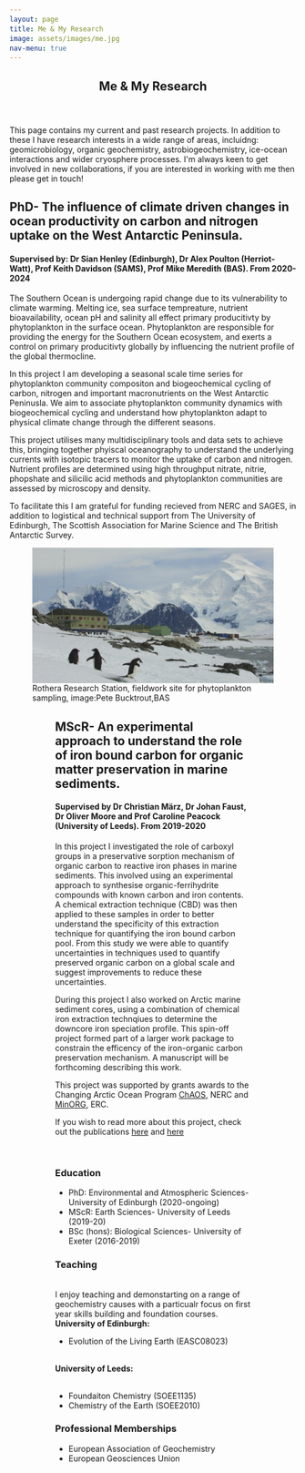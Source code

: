 ```yaml
---
layout: page
title: Me & My Research
image: assets/images/me.jpg
nav-menu: true
---
```

<!-- One -->
<section id="one">
	<div class="inner">
		<header class="major">
			<h1>Me & My Research </h1>
		</header>
<p>This page contains my current and past research projects. In addition to these I have research interests in a wide range of areas, incluidng: geomicrobiology, organic geochemistry, astrobiogeochemistry, ice-ocean interactions and wider cryosphere processes. I'm always keen to get involved in new collaborations, if you are interested in working with me then please get in touch!</p>
<h2>PhD- The influence of climate driven changes in ocean productivity on carbon and nitrogen uptake on the West Antarctic Peninsula.&nbsp;</h2>
<h4>Supervised by:&nbsp;Dr Sian Henley (Edinburgh), Dr Alex Poulton (Herriot-Watt), Prof Keith Davidson (SAMS), Prof Mike Meredith (BAS). From 2020-2024</h4>
<p>The Southern Ocean is undergoing rapid change due to its vulnerability to climate warming. Melting ice, sea surface tempreature, nutrient bioavailability, ocean pH and salinity all effect primary producitivty by phytoplankton in the surface ocean. Phytoplankton are responsible for providing the energy for the Southern Ocean ecosystem, and exerts a control on primary producitivty globally by influencing the nutrient profile of the global thermocline.&nbsp;</p>
<p>In this project I am developing a seasonal scale time series for phytoplankton community compositon and biogeochemical cycling of carbon, nitrogen and important macronutrients on the West Antarctic Peninusla. We aim to associate phytoplankton community dynamics with biogeochemical cycling and understand how phytoplankton adapt to physical climate change through the different seasons.&nbsp;</p>
<p>This project utilises many multidisciplinary tools and data sets to achieve this, bringing together phyiscal oceanography to understand the underlying currents with isotopic tracers to monitor the uptake of carbon and nitrogen. Nutrient profiles are determined using high throughput nitrate, nitrie, phopshate and silicilic acid methods and phytoplankton communities are assessed by microscopy and density.&nbsp;</p>
<p>To facilitate this I am grateful for funding recieved from NERC and SAGES, in addition to logistical and technical support from The University of Edinburgh, The Scottish Association for Marine Science and The British Antarctic Survey.&nbsp;</p>
<p><figure><img src="assets/images/rothera.jpg" alt="Rothera Research Station, fieldwork site for my PhD sampling." align="center"/><figcaption>Rothera Research Station, fieldwork site for phytoplankton sampling, image:Pete Bucktrout,BAS<figcaption><figure>
<h2>MScR-&nbsp;An experimental approach to understand the role of iron bound carbon for organic matter preservation in marine sediments.&nbsp;</h2>
<h4>Supervised by Dr Christian M<strong>&auml;rz, Dr Johan Faust, Dr Oliver Moore and Prof Caroline Peacock (University of Leeds). From 2019-2020</strong></h4>
<p>In this project I investigated the role of carboxyl groups in a preservative sorption mechanism of organic carbon to reactive iron phases in marine sediments. This involved using an experimental approach to synthesise organic-ferrihydrite compounds with known carbon and iron contents. A chemical extraction technique (CBD) was then applied to these samples in order to better understand the specificity of this extraction technique for quantifying the iron bound carbon pool. From this study we were able to quantify uncertainties in techniques used to quantify preserved organic carbon on a global scale and suggest improvements to reduce these uncertainties.</p>
<p>During this project I also worked on Arctic marine sediment cores, using a combination of chemical iron extraction technqiues to determine the downcore iron speciation profile. This spin-off project formed part of a larger work package to constrain the efficency of the iron-organic carbon preservation mechanism. A manuscript will be forthcoming describing this work.</p>
<p>This project was supported by grants awards to the Changing Arctic Ocean Program <a href="https://www.changing-arctic-ocean.ac.uk/project/chaos/">ChAOS</a>, NERC and <a href="https://www.minorg.co.uk/">MinORG</a>, ERC.</p>
<p>If you wish to read more about this project, check out the publications <a href="https://www.sciencedirect.com/science/article/pii/S0009254120303922">here</a> and <a href="https://bg.copernicus.org/preprints/bg-2020-399/">here</a>&nbsp;</p>
<p>&nbsp;</p>
<h3>Education</h3><ul>
	<li>PhD: Environmental and Atmospheric Sciences- University of Edinburgh (2020-ongoing)</li>
	<li>MScR: Earth Sciences- University of Leeds (2019-20)</li>
	<li>BSc (hons): Biological Sciences- University of Exeter (2016-2019)</li></ul>
<h3>Teaching</h3><br>
I enjoy teaching and demonstarting on a range of geochemistry causes with a particualr focus on first year skills building and foundation courses.<br>
<b>University of Edinburgh:</b><br>
	<ul><li>Evolution of the Living Earth (EASC08023)</li></ul><br>
	<b>University of Leeds:</b><ul><br>
	<li>Foundaiton Chemistry (SOEE1135)</li>
	<li>Chemistry of the Earth (SOEE2010)</li></ul>
<h3>Professional Memberships</h3><ul>
<li>European Association of Geochemistry </li>
<li>European Geosciences Union </li></ul>

	


